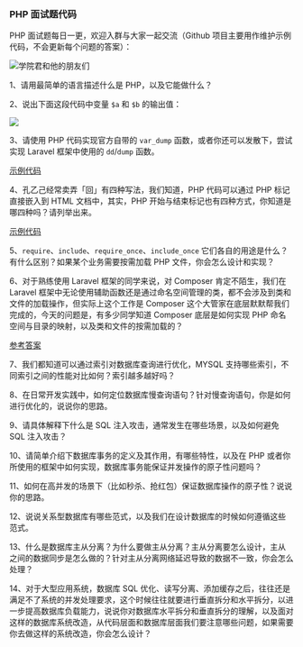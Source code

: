 ### PHP 面试题代码

PHP 面试题每日一更，欢迎入群与大家一起交流（Github 项目主要用作维护示例代码，不会更新每个问题的答案）：

![学院君和他的朋友们](https://qcdn.xueyuanjun.com/wp-content/uploads/2019/06/18497668d7164a1498438a59bdb8f4ae.jpeg)

1、请用最简单的语言描述什么是 PHP，以及它能做什么？

2、说出下面这段代码中变量 `$a` 和 `$b` 的输出值：

![](https://images.zsxq.com/FmWaDpH48HkRUTfGuXtf7fubD_IW?e=1906272000&token=kIxbL07-8jAj8w1n4s9zv64FuZZNEATmlU_Vm6zD:3ayIMLA5bgghv6Ylr5x2BcyNGcg=)

3、请使用 PHP 代码实现官方自带的 `var_dump` 函数，或者你还可以发散下，尝试实现 Laravel 框架中使用的 `dd`/`dump` 函数。

[示例代码](https://github.com/nonfu/php_interviews/blob/master/var_dump.php)

4、孔乙己经常卖弄「回」有四种写法，我们知道，PHP 代码可以通过 PHP 标记直接嵌入到 HTML 文档中，其实，PHP 开始与结束标记也有四种方式，你知道是哪四种吗？请列举出来。

[示例代码](https://github.com/nonfu/php_interviews/blob/master/phptag.php)

5、`require`、`include`、`require_once`、`include_once` 它们各自的用途是什么？有什么区别？如果某个业务需要按需加载 PHP 文件，你会怎么设计和实现？

6、对于熟练使用 Laravel 框架的同学来说，对 Composer 肯定不陌生，我们在 Laravel 框架中无论使用辅助函数还是通过命名空间管理的类，都不会涉及到类和文件的加载操作，但实际上这个工作是  Composer 这个大管家在底层默默帮我们完成的，今天的问题是，有多少同学知道 Composer 底层是如何实现 PHP 命名空间与目录的映射，以及类和文件的按需加载的？

[参考答案](https://laravelacademy.org/post/19890.html)

7、我们都知道可以通过索引对数据库查询进行优化，MYSQL 支持哪些索引，不同索引之间的性能对比如何？索引越多越好吗？

8、在日常开发实践中，如何定位数据库慢查询语句？针对慢查询语句，你是如何进行优化的，说说你的思路。

9、请具体解释下什么是 SQL 注入攻击，通常发生在哪些场景，以及如何避免 SQL 注入攻击？

10、请简单介绍下数据库事务的定义及其作用，有哪些特性，以及在 PHP 或者你所使用的框架中如何实现，数据库事务能保证并发操作的原子性问题吗？

11、如何在高并发的场景下（比如秒杀、抢红包）保证数据库操作的原子性？说说你的思路。

12、说说关系型数据库有哪些范式，以及我们在设计数据库的时候如何遵循这些范式。

13、什么是数据库主从分离？为什么要做主从分离？主从分离要怎么设计，主从之间的数据同步是怎么做的？针对主从分离网络延迟导致的数据不一致，你会怎么处理？

14、对于大型应用系统，数据库 SQL 优化、读写分离、添加缓存之后，往往还是满足不了系统的并发处理要求，这个时候往往就要进行垂直拆分和水平拆分，以进一步提高数据库负载能力，说说你对数据库水平拆分和垂直拆分的理解，以及面对这样的数据库系统改造，从代码层面和数据库层面我们要注意哪些问题，如果需要你去做这样的系统改造，你会怎么设计？
